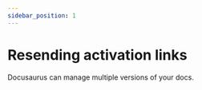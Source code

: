 ```yaml
---
sidebar_position: 1
---
```


# Resending activation links

Docusaurus can manage multiple versions of your docs.